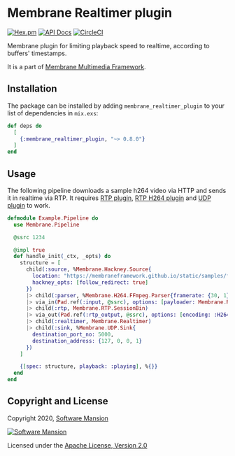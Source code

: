 # Membrane Realtimer plugin

[![Hex.pm](https://img.shields.io/hexpm/v/membrane_realtimer_plugin.svg)](https://hex.pm/packages/membrane_realtimer_plugin)
[![API Docs](https://img.shields.io/badge/api-docs-yellow.svg?style=flat)](https://hexdocs.pm/membrane_realtimer_plugin/)
[![CircleCI](https://circleci.com/gh/membraneframework/membrane_realtimer_plugin.svg?style=svg)](https://circleci.com/gh/membraneframework/membrane_realtimer_plugin)

Membrane plugin for limiting playback speed to realtime, according to buffers' timestamps.

It is a part of [Membrane Multimedia Framework](https://membraneframework.org).

## Installation

The package can be installed by adding `membrane_realtimer_plugin` to your list of dependencies in `mix.exs`:

```elixir
def deps do
  [
    {:membrane_realtimer_plugin, "~> 0.8.0"}
  ]
end
```

## Usage

The following pipeline downloads a sample h264 video via HTTP and sends it in realtime via RTP.
It requires [RTP plugin](https://github.com/membraneframework/membrane_rtp_plugin), [RTP H264 plugin](https://github.com/membraneframework/membrane_rtp_h264_plugin) and [UDP plugin](https://github.com/membraneframework/membrane_udp_plugin) to work.

```elixir
defmodule Example.Pipeline do
  use Membrane.Pipeline

  @ssrc 1234

  @impl true
  def handle_init(_ctx, _opts) do
    structure = [
      child(:source, %Membrane.Hackney.Source{
        location: "https://membraneframework.github.io/static/samples/ffmpeg-testsrc.h264",
        hackney_opts: [follow_redirect: true]
      })
      |> child(:parser, %Membrane.H264.FFmpeg.Parser{framerate: {30, 1}, alignment: :nal})
      |> via_in(Pad.ref(:input, @ssrc), options: [payloader: Membrane.RTP.H264.Payloader])
      |> child(:rtp, Membrane.RTP.SessionBin)
      |> via_out(Pad.ref(:rtp_output, @ssrc), options: [encoding: :H264])
      |> child(:realtimer, Membrane.Realtimer)
      |> child(:sink, %Membrane.UDP.Sink{
        destination_port_no: 5000,
        destination_address: {127, 0, 0, 1}
      })
    ]

    {[spec: structure, playback: :playing], %{}}
  end
end
```

## Copyright and License

Copyright 2020, [Software Mansion](https://swmansion.com/?utm_source=git&utm_medium=readme&utm_campaign=membrane_realtimer_plugin)

[![Software Mansion](https://logo.swmansion.com/logo?color=white&variant=desktop&width=200&tag=membrane-github)](https://swmansion.com/?utm_source=git&utm_medium=readme&utm_campaign=membrane_realtimer_plugin)

Licensed under the [Apache License, Version 2.0](LICENSE)
